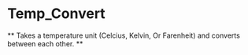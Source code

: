 # Temp_Convert
** Takes a temperature unit (Celcius, Kelvin, Or Farenheit) and converts between each other. **
